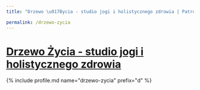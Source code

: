 ```yaml
---
title: "Drzewo \u017Bycia - studio jogi i holistycznego zdrowia | Patromierz"

permalink: /drzewo-zycia
---
```


# [Drzewo Życia - studio jogi i holistycznego zdrowia](https://patronite.pl/drzewo-zycia)

{% include profile.md name="drzewo-zycia" prefix="d" %}
